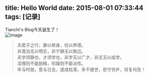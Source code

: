 title: Hello World
date: 2015-08-01 07:33:44
tags: [记录]
---
Tianchi's Blog今天诞生了！  
![image](http://7xky03.com1.z0.glb.clouddn.com/helloa.jpg)  

>夫君子之行，静以修身，俭以养德。  
非澹泊无以明志，非宁静无以致远。  
夫学须静也，才须学也，非学无以广才，非志无以成学。  
淫慢则不能励精，险躁则不能冶性。  
年与时驰，意与日去，遂成枯落，多不接世，悲守穷庐，将复何及！  
